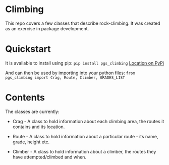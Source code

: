 # Climbing
This repo covers a few classes that describe rock-climbing.  It was created as an exercise in package development.

# Quickstart
It is available to install using pip:
`pip install pgs_climbing`
[Location on PyPi](https://test.pypi.org/project/pgs-climbing/0.1/)

And can then be used by importing into your python files:
`from pgs_climbing import Crag, Route, Climber, GRADES_LIST`

# Contents
The classes are currently:

- Crag - A class to hold information about each climbing area, the routes it contains and its location.
- Route - A class to hold information about a particular route - its name, grade, height etc.

- Climber - A class to hold information about a climber, the routes they have attempted/climbed and when.